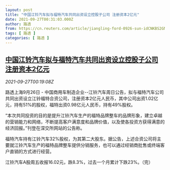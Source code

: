 ```yaml
---
layout: post
title: "中国江铃汽车拟与福特汽车共同出资设立控股子公司 注册资本2亿元"
date: 2021-09-27T00:31:03.000Z
author: 路透
from: https://cn.reuters.com/article/jiangling-ford-0926-sun-idCNKBS2GN00O
tags: [ 路透 ]
categories: [ 路透 ]
---
```

<!--1632702663000-->
[中国江铃汽车拟与福特汽车共同出资设立控股子公司 注册资本2亿元](https://cn.reuters.com/article/jiangling-ford-0926-sun-idCNKBS2GN00O)
------

<div>
<div><i>2021-09-27T00:19:08Z</i></div><p>路透上海9月26日 - 中国商用车制造企业--江铃汽车周日公告，拟与福特汽车公司共同出资设立江铃福特合资公司，注册资本2亿元人民币，其中公司出资1.02亿元，持有51%的股权，福特出资0.98亿元人民币，持有49%股权。 </p><p>“本次共同投资的目的是提升江铃汽车生产的福特品牌整车的品牌形象，建立卓越的营销能力和网络，不断提高客户满意度和品牌价值，以及使各投资方获得满意的经济回报。”刊登在深交所网站的公告称。</p><p>福特汽车持有江铃汽车32%股权，为其第二大股东。据公告，上述合资公司将主要就江铃汽车生产的福特品牌整车提供分销服务，也可以通过经销商批售或终端客户直销的方式进行经营。</p><p>江铃汽车A股周五收报16.02元，跌8.3%，过去一个月累计下跌23%。（完）</p>
</div>
